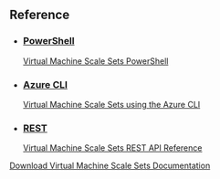 <properties
    layout="LandingPage" />
<tags />

## Reference

<ul class="panelContent cardsW">
	<li>
        <a href="/powershell/azureps-cmdlets-docs">
        <div class="cardSize">
            <div class="cardPadding">
                <div class="card">
                    <div class="cardText">
                        <h3>PowerShell</h3>
                        <p>Virtual Machine Scale Sets PowerShell</p>
                    </div>
                </div>
            </div>
        </div>
        </a>
    </li>
	<li>
        <a href="/cli/azure/vmss">
        <div class="cardSize">
            <div class="cardPadding">
                <div class="card">
                    <div class="cardText">
                        <h3>Azure CLI</h3>
                        <p>Virtual Machine Scale Sets using the Azure CLI</p>
                    </div>
                </div>
            </div>
        </div>
        </a>
    </li>
	<li>
        <a href="/rest/api/compute">
        <div class="cardSize">
            <div class="cardPadding">
                <div class="card">
                    <div class="cardText">
                        <h3>REST</h3>
                        <p>Virtual Machine Scale Sets REST API Reference</p>
                    </div>
                </div>
            </div>
        </div>
        </a>
    </li>
</ul>


<div class="downloadHolder">
    <a href="https://opbuildstorageprod.blob.core.chinacloudapi.cn/output-pdf-files/Azure.azure-documents/live/virtual-machine-scale-sets.pdf">
        <div class="img"></div>
        <div class="text">
            Download Virtual Machine Scale Sets Documentation
        </div>
    </a>
</div>
